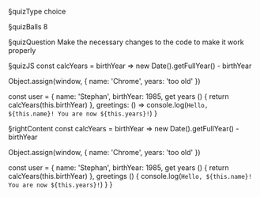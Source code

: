 §quizType
choice

§quizBalls
8

§quizQuestion
Make the necessary changes to the code to make it work properly



§quizJS
const calcYears = birthYear => new Date().getFullYear() - birthYear

Object.assign(window, { name: 'Chrome', years: 'too old' })

const user = {
  name: 'Stephan',
  birthYear: 1985,
  get years () {
    return calcYears(this.birthYear)
  },
  greetings: () => console.log(`Hello, ${this.name}! You are now ${this.years}!`)
}



§rightContent
const calcYears = birthYear => new Date().getFullYear() - birthYear

Object.assign(window, { name: 'Chrome', years: 'too old' })

const user = {
  name: 'Stephan',
  birthYear: 1985,
  get years () {
    return calcYears(this.birthYear)
  },
  greetings () {
    console.log(`Hello, ${this.name}! You are now ${this.years}!`)
  }
}

